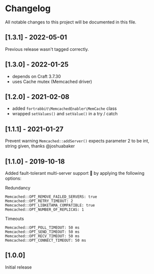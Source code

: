 # Changelog

All notable changes to this project will be documented in this file.

## [1.3.1] - 2022-05-01
Previous release wasn't tagged correctly. 


## [1.3.0] - 2022-01-25
- depends on Craft 3.7.30
- uses Cache mutex (Memcached driver) 

## [1.2.0] - 2021-02-08
- added `fortrabbit\MemcachedEnabler\MemCache` class 
- wrapped `setValues()` and `setValue()` in a try / catch 

## [1.1.1] - 2021-01-27
Prevent warning `Memcached::addServer()` expects parameter 2 to be int, string given, thanks @joshuabaker

## [1.1.0] - 2019-10-18
Added fault-tolerant multi-server support 🎉
by applying the following options:

Redundancy

```
Memcached::OPT_REMOVE_FAILED_SERVERS: true
Memcached::OPT_RETRY_TIMEOUT: 2
Memcached::OPT_LIBKETAMA_COMPATIBLE: true
Memcached::OPT_NUMBER_OF_REPLICAS: 1
```

Timeouts

```
Memcached::OPT_POLL_TIMEOUT: 50 ms
Memcached::OPT_SEND_TIMEOUT: 50 ms
Memcached::OPT_RECV_TIMEOUT: 50 ms
Memcached::OPT_CONNECT_TIMEOUT: 50 ms
```
 
## [1.0.0]

Initial release
